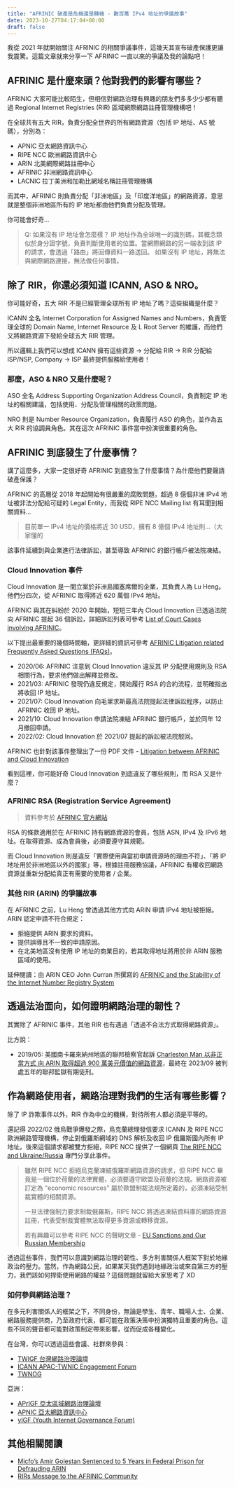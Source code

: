 ```yaml
---
title: "AFRINIC 破產是危機還是轉機 - 數百萬 IPv4 地址的爭議故事"
date: 2023-10-27T04:17:04+08:00
draft: false
---
```


我從 2021 年就開始關注 AFRINIC 的相關爭議事件，這幾天其宣布破產保護更讓我震驚。這篇文章就來分享一下 AFRINIC 一直以來的爭議及我的論點吧！

## AFRINIC 是什麼來頭？他對我們的影響有哪些？

AFRINIC 大家可能比較陌生，但相信對網路治理有興趣的朋友們多多少少都有聽過 Regional Internet Registries (RIR) 區域網際網路註冊管理機構吧！

在全球共有五大 RIR，負責分配全世界的所有網路資源（包括 IP 地址、AS 號碼），分別為：

- APNIC 亞太網路資訊中心
- RIPE NCC 歐洲網路資訊中心
- ARIN 北美網際網路註冊中心
- AFRINIC 非洲網路資訊中心
- LACNIC 拉丁美洲和加勒比網域名稱註冊管理機構

而其中，AFRINIC 則負責分配「非洲地區」及「印度洋地區」的網路資源，意思就是整個非洲地區所有的 IP 地址都由他們負責分配及管理。

你可能會好奇...

> Q: 如果沒有 IP 地址會怎麼樣？
> IP 地址作為全球唯一的識別碼，其概念類似於身分證字號，負責判斷使用者的位置。當網際網路的另一端收到該 IP 的請求，會透過「路由」將回傳資料一路送回。
如果沒有 IP 地址，將無法與網際網路連接，無法做任何事情。

## 除了 RIR，你還必須知道 ICANN, ASO & NRO。

你可能好奇，五大 RIR 不是已經管理全球所有 IP 地址了嗎？這些組織是什麼？

ICANN 全名 Internet Corporation for Assigned Names and Numbers，負責管理全球的 Domain Name, Internet Resource 及 L Root Server 的維護，而他們又將網路資源下發給全球五大 RIR 管理。

所以邏輯上我們可以想成 ICANN 擁有這些資源 -> 分配給 RIR -> RIR 分配給 ISP/NSP, Company -> ISP 最終提供服務給使用者！

### 那麼，ASO & NRO 又是什麼呢？

ASO 全名 Address Supporting Organization Address Council，負責制定 IP 地址的相關建議，包括使用、分配及管理相關的政策問題。

NRO 則是 Number Resource Organization，負責履行 ASO 的角色，並作為五大 RIR 的協調員角色。其在這次 AFRINIC 事件當中扮演很重要的角色。

## AFRINIC 到底發生了什麼事情？

講了這麼多，大家一定很好奇 AFRINIC 到底發生了什麼事情？為什麼他們要聲請破產保護？

AFRINIC 的高層從 2018 年起開始有很嚴重的腐敗問題，超過 8 億個非洲 IPv4 地址被非法分配給可疑的 Legal Entity，而我從 RIPE NCC Mailing list 有耳聞到相關資料...

> 目前單一 IPv4 地址的價格將近 30 USD，擁有 8 億個 IPv4 地址則...（大家懂的

該事件延續到與企業進行法律訴訟，甚至導致 AFRINIC 的銀行帳戶被法院凍結。

### Cloud Innovation 事件

Cloud Innovation 是一間立案於非洲島國塞席爾的企業，其負責人為 Lu Heng。他們分四次，從 AFRINIC 取得將近 620 萬個 IPv4 地址。

AFRINIC 與其在糾紛於 2020 年開始，短短三年內 Cloud Innovation 已透過法院向 AFRINIC 提起 36 個訴訟，詳細訴訟列表可參考 [List of Court Cases involving AFRINIC](https://www.afrinic.net/court-cases)。

以下提出最重要的幾個時間軸，更詳細的資訊可參考 [AFRINIC Litigation related Frequently Asked Questions (FAQs)](https://www.afrinic.net/corporate-documents?view=category&id=15)。

- 2020/06: AFRINIC 注意到 Cloud Innovation 違反其 IP 分配使用規則及 RSA 相關行為，要求他們做出解釋並修改。
- 2021/03: AFRINIC 發現仍違反規定，開始履行 RSA 的合約流程，並明確指出將收回 IP 地址。
- 2021/07: Cloud Innovation 向毛里求斯最高法院提起法律訴訟程序，以防止 AFRINIC 收回 IP 地址。
- 2021/10: Cloud Innovation 申請法院凍結 AFRINIC 銀行帳戶，並於同年 12 月撤回申請。
- 2022/02: Cloud Innovation 於 2021/07 提起的訴訟被法院駁回。

AFRINIC 也針對該事件整理出了一份 PDF 文件 - [Litigation between AFRINIC and Cloud Innovation](https://afrinic.net/ast/afrinic-press-release-litigation-20220825-en.pdf)

看到這裡，你可能好奇 Cloud Innovation 到底違反了哪些規則，而 RSA 又是什麼？

### AFRINIC RSA (Registration Service Agreement)

> 資料參考於 [AFRINIC 官方網站](https://afrinic.net/membership/agreements)

RSA 的條款適用於在 AFRINIC 持有網路資源的會員，包括 ASN, IPv4 及 IPv6 地址。在取得資源、成為會員後，必須要遵守其規範。

而 Cloud Innovation 則是違反「實際使用與當初申請資源時的理由不符」、「將 IP 地址用於非洲地區以外的國家」等，根據註冊服務協議，AFRINIC 有權收回網路資源並重新分配給真正有需要的使用者 / 企業。

### 其他 RIR (ARIN) 的爭議故事

在 AFRINIC 之前，Lu Heng 曾透過其他方式向 ARIN 申請 IPv4 地址被拒絕。ARIN 認定申請不符合規定：

- 拒絕提供 ARIN 要求的資料。
- 提供誤導且不一致的申請原因。
- 在北美地區沒有使用 IP 地址的商業目的，若其取得地址將用於非 ARIN 服務區域的使用。

延伸閱讀：由 ARIN CEO John Curran 所撰寫的 [AFRINIC and the Stability of the Internet Number Registry System](https://www.arin.net/blog/2021/08/27/afrinic-and-the-stability-of-the-internet-number-registry-system/)

## 透過法治面向，如何證明網路治理的韌性？

其實除了 AFRINIC 事件，其他 RIR 也有遇過「透過不合法方式取得網路資源」。

比方說：

- 2019/05: 美國南卡羅來納州地區的聯邦檢察官起訴 [Charleston Man 以非正當方式 向 ARIN 取得超過 900 萬美元價值的網路資源](https://www.justice.gov/usao-sc/pr/charleston-man-and-business-indicted-federal-court-over-9m-fraud)，最終在 2023/09 被判處五年的聯邦監獄有期徒刑。

## 作為網路使用者，網路治理對我們的生活有哪些影響？

除了 IP 詐欺事件以外，RIR 作為中立的機構，對待所有人都必須是平等的。

還記得 2022/02 俄烏戰爭爆發之際，烏克蘭總理發信要求 ICANN 及 RIPE NCC 歐洲網路管理機構，停止對俄羅斯網域的 DNS 解析及收回 IP 俄羅斯國內所有 IP 地址。後來這個請求都被雙方拒絕，RIPE NCC 提供了一個網頁 [The RIPE NCC and Ukraine/Russia](https://www.ripe.net/participate/member-support/the-ripe-ncc-and-ukraine-russia) 專門分享此事件。

> 雖然 RIPE NCC 拒絕烏克蘭凍結俄羅斯網路資源的請求，但 RIPE NCC 畢竟是一個位於荷蘭的法律實體，必須要遵守歐盟及荷蘭的法規。網路資源被訂定為 "economic resources" 屬於歐盟制裁法規所定義的，必須凍結受制裁實體的相關資源。
> 
> 一旦法律強制力要求制裁俄羅斯，RIPE NCC 將透過凍結資料庫的網路資源註冊，代表受制裁實體無法取得更多資源或轉移資源。
> 
> 若有興趣可以參考 RIPE NCC 的聲明文章 - [EU Sanctions and Our Russian Membership](https://labs.ripe.net/author/athina/eu-sanctions-and-our-russian-membership/)

透過這些事件，我們可以意識到網路治理的韌性、多方利害關係人框架下對於地緣政治的壓力。當然，作為網路公民，如果某天我們遇到地緣政治或來自第三方的壓力，我們該如何捍衛使用網路的權益？這個問題就留給大家思考了 XD

### 如何參與網路治理？

在多元利害關係人的框架之下，不同身份，無論是學生、青年、職場人士、企業、網路服務提供商，乃至政府代表，都可能在政策決策中扮演獨特且重要的角色。這些不同的聲音都可能對政策制定帶來影響，從而促成各種變化。

在台灣，你可以透過這些會議、社群來參與：

- [TWIGF 台灣網路治理論壇](https://www.igf.org.tw/)
- [ICANN APAC-TWNIC Engagement Forum](https://forum.twnic.tw/)
- [TWNOG](https://www.facebook.com/groups/twnog/)

亞洲：

- [APrIGF 亞太區域網路治理論壇](https://ap.rigf.asia/)
- [APNIC 亞太網路資訊中心](https://www.apnic.net/)
- [yIGF (Youth Internet Governance Forum)](https://www.yigf.asia/)


## 其他相關閱讀

- [Micfo’s Amir Golestan Sentenced to 5 Years in Federal Prison for Defrauding ARIN](https://www.arin.net/blog/2023/10/16/micfo-golestan-sentencing/?fbclid=IwAR21WVvr96m1nNUE_ZqYllceUvAml4nHrVTqKXmF1FH7C0Ee8Qs1MA3pttY)
- [RIRs Message to the AFRINIC Community](https://www.nro.net/rirs-message-to-the-afrinic-community/)